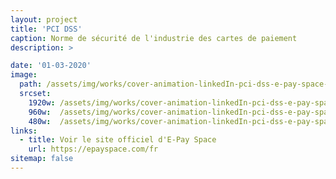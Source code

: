```yaml
---
layout: project
title: 'PCI DSS'
caption: Norme de sécurité de l'industrie des cartes de paiement
description: >

date: '01-03-2020'
image: 
  path: /assets/img/works/cover-animation-linkedIn-pci-dss-e-pay-space-11-2020.gif
  srcset: 
    1920w: /assets/img/works/cover-animation-linkedIn-pci-dss-e-pay-space-11-2020.gif
    960w:  /assets/img/works/cover-animation-linkedIn-pci-dss-e-pay-space-11-2020.gif
    480w:  /assets/img/works/cover-animation-linkedIn-pci-dss-e-pay-space-11-2020.gif
links:
  - title: Voir le site officiel d'E-Pay Space
    url: https://epayspace.com/fr
sitemap: false
---
```

